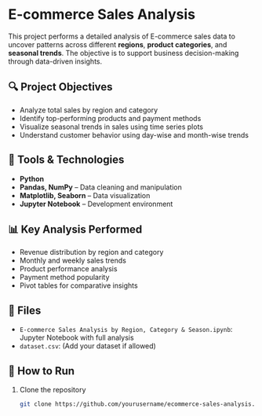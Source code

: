 # E-commerce Sales Analysis

This project performs a detailed analysis of E-commerce sales data to uncover patterns across different **regions**, **product categories**, and **seasonal trends**. The objective is to support business decision-making through data-driven insights.

## 🔍 Project Objectives

- Analyze total sales by region and category
- Identify top-performing products and payment methods
- Visualize seasonal trends in sales using time series plots
- Understand customer behavior using day-wise and month-wise trends

## 🧰 Tools & Technologies

- **Python**
- **Pandas, NumPy** – Data cleaning and manipulation
- **Matplotlib, Seaborn** – Data visualization
- **Jupyter Notebook** – Development environment

## 📊 Key Analysis Performed

- Revenue distribution by region and category
- Monthly and weekly sales trends
- Product performance analysis
- Payment method popularity
- Pivot tables for comparative insights

## 📁 Files

- `E-commerce Sales Analysis by Region, Category & Season.ipynb`: Jupyter Notebook with full analysis
- `dataset.csv`: (Add your dataset if allowed)

## 📌 How to Run

1. Clone the repository  
   ```bash
   git clone https://github.com/yourusername/ecommerce-sales-analysis.git
